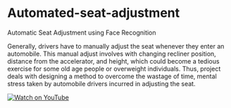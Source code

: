 # Automated-seat-adjustment
Automatic Seat Adjustment using Face Recognition

Generally, drivers have to manually adjust the seat whenever they enter an automobile. This manual adjust involves with changing recliner position, distance from the accelerator, and height, which could become a tedious exercise for some old age people or overweight individuals. Thus, project deals with designing a method to overcome the wastage of time, mental stress taken by automobile drivers incurred in adjusting the seat.

[![Watch on YouTube](https://img.youtube.com/vi/Un1CSH8D38A/0.jpg)](https://www.youtube.com/watch?v=Un1CSH8D38A)
